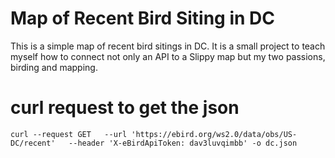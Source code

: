 # Map of Recent Bird Siting in DC
This is a simple map of recent bird sitings in DC.  It is a small project to teach myself how to connect not only an API to a Slippy map but my two passions, birding and mapping.

# curl request to get the json
```
curl --request GET   --url 'https://ebird.org/ws2.0/data/obs/US-DC/recent'   --header 'X-eBirdApiToken: dav3luvqimbb' -o dc.json
```